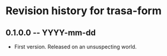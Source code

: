 # Revision history for trasa-form

## 0.1.0.0 -- YYYY-mm-dd

* First version. Released on an unsuspecting world.
